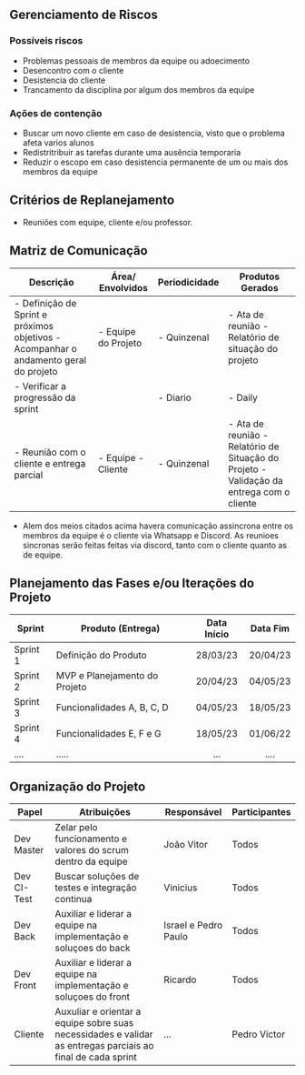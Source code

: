 ## Gerenciamento de Riscos
### Possíveis riscos
-   Problemas pessoais de membros da equipe ou adoecimento
-   Desencontro com o cliente
-   Desistencia do cliente
-   Trancamento da disciplina por algum dos membros da equipe
### Ações de contenção 
-   Buscar um novo cliente em caso de desistencia, visto que o problema afeta varios alunos
-   Redistritribuir as tarefas durante uma ausência temporaria
-   Reduzir o escopo em caso desistencia permanente de um ou mais dos membros da equipe

## Critérios de Replanejamento
-   Reuniões com equipe, cliente e/ou professor.

## Matriz de Comunicação
| Descrição                                                                            | Área/ Envolvidos    | Periodicidade | Produtos Gerados                                                                          |
| ------------------------------------------------------------------------------------ | ------------------- | ------------- | ----------------------------------------------------------------------------------------- |
| - Definição de Sprint e próximos objetivos - Acompanhar o andamento geral do projeto | - Equipe do Projeto | - Quinzenal   | - Ata de reunião - Relatório de situação do projeto                                       |
| - Verificar a progressão da sprint                                                   |                     | - Diario      | - Daily                                                                                   |
| - Reunião com o cliente e entrega parcial                                            | - Equipe - Cliente  | - Quinzenal   | - Ata de reunião  - Relatório de Situação do Projeto - Validação da entrega com o cliente |
- Alem dos meios citados acima havera comunicação assincrona entre os membros da equipe é o cliente via Whatsapp e Discord. As reunioes sincronas serão feitas feitas via discord, tanto com o cliente quanto as de equipe.

## Planejamento das Fases e/ou Iterações do Projeto
| Sprint   | Produto (Entrega)             | Data Início | Data Fim |
| -------- | ----------------------------- | :---------: | :------: |
| Sprint 1 | Definição do Produto          |  28/03/23   | 20/04/23 |
| Sprint 2 | MVP e Planejamento do Projeto |  20/04/23   | 04/05/23 |
| Sprint 3 | Funcionalidades A, B, C, D    |  04/05/23   | 18/05/23 |
| Sprint 4 | Funcionalidades E, F e G      |  18/05/23   | 01/06/22 |
| ....     | .....                         |     ...     |   ....   |

## Organização do Projeto
| Papel       | Atribuições                                                                                                 | Responsável          | Participantes |
| ----------- | ----------------------------------------------------------------------------------------------------------- | -------------------- | ------------- |
| Dev Master  | Zelar pelo funcionamento e valores do scrum dentro da equipe                                                | João Vitor           | Todos         |
| Dev CI-Test | Buscar soluções de testes e integração continua                                                             | Vinicius             | Todos         |
| Dev Back    | Auxiliar e liderar a equipe na implementação e soluçoes do back                                             | Israel e Pedro Paulo | Todos         |
| Dev Front   | Auxiliar e liderar a equipe na implementação e soluçoes do front                                            | Ricardo              | Todos         |
| Cliente     | Auxuliar e orientar a equipe sobre suas necessidades e validar as entregas parciais ao final de cada sprint | ...                  | Pedro Victor  |